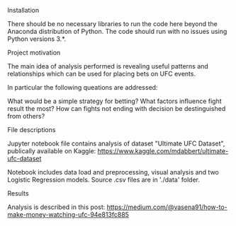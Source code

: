 Installation

There should be no necessary libraries to run the code here beyond the Anaconda distribution of Python. The code should run with no issues using Python versions 3.*.


Project motivation

The main idea of analysis performed is revealing useful patterns and relationships which can be used for placing bets on UFC events.

In particular the following queations are addressed:

What would be a simple strategy for betting?
What factors influence fight result the most?
How can fights not ending with decision be destinguished from others?


File descriptions

Jupyter notebook file contains analysis of dataset "Ultimate UFC Dataset", publically available on Kaggle:
https://www.kaggle.com/mdabbert/ultimate-ufc-dataset

Notebook includes data load and preprocessing, visual analysis and two Logistic Regression models.
Source .csv files are in './data' folder. 


Results

Analysis is described in this post:
https://medium.com/@vasena91/how-to-make-money-watching-ufc-94e813fc885
